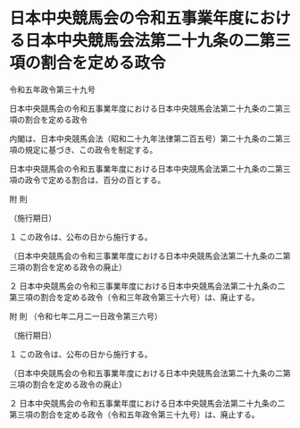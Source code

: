 # 日本中央競馬会の令和五事業年度における日本中央競馬会法第二十九条の二第三項の割合を定める政令

令和五年政令第三十九号

日本中央競馬会の令和五事業年度における日本中央競馬会法第二十九条の二第三項の割合を定める政令

内閣は、日本中央競馬会法（昭和二十九年法律第二百五号）第二十九条の二第三項の規定に基づき、この政令を制定する。

日本中央競馬会の令和五事業年度における日本中央競馬会法第二十九条の二第三項の政令で定める割合は、百分の百とする。

附 則

（施行期日）

１ この政令は、公布の日から施行する。

（日本中央競馬会の令和三事業年度における日本中央競馬会法第二十九条の二第三項の割合を定める政令の廃止）

２ 日本中央競馬会の令和三事業年度における日本中央競馬会法第二十九条の二第三項の割合を定める政令（令和三年政令第三十六号）は、廃止する。

附 則 （令和七年二月二一日政令第三六号）

（施行期日）

１ この政令は、公布の日から施行する。

（日本中央競馬会の令和五事業年度における日本中央競馬会法第二十九条の二第三項の割合を定める政令の廃止）

２ 日本中央競馬会の令和五事業年度における日本中央競馬会法第二十九条の二第三項の割合を定める政令（令和五年政令第三十九号）は、廃止する。
